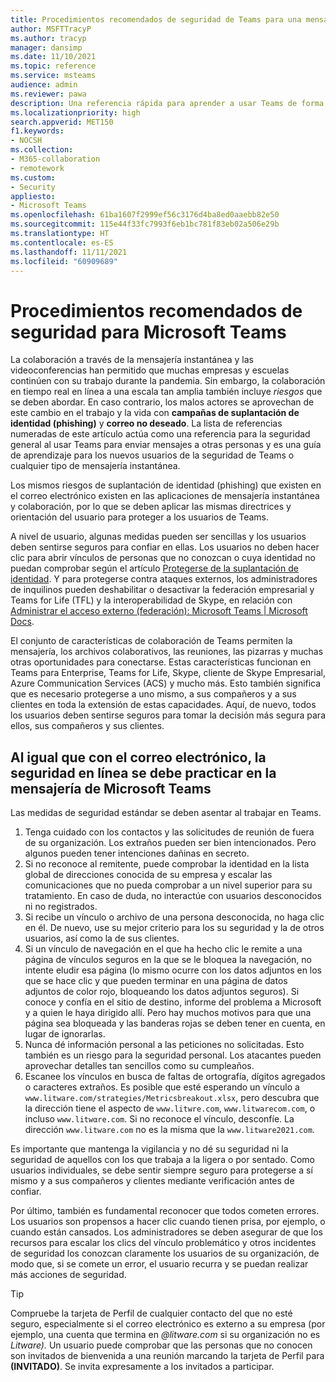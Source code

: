 ```yaml
---
title: Procedimientos recomendados de seguridad de Teams para una mensajería más segura
author: MSFTTracyP
ms.author: tracyp
manager: dansimp
ms.date: 11/10/2021
ms.topic: reference
ms.service: msteams
audience: admin
ms.reviewer: pawa
description: Una referencia rápida para aprender a usar Teams de forma segura, este artículo es una introducción a los procedimientos recomendados generales de seguridad y sugerencias para entrenar a los usuarios en mensajería segura.
ms.localizationpriority: high
search.appverid: MET150
f1.keywords:
- NOCSH
ms.collection:
- M365-collaboration
- remotework
ms.custom:
- Security
appliesto:
- Microsoft Teams
ms.openlocfilehash: 61ba1607f2999ef56c3176d4ba8ed0aaebb82e50
ms.sourcegitcommit: 115e44f33fc7993f6eb1bc781f83eb02a506e29b
ms.translationtype: HT
ms.contentlocale: es-ES
ms.lasthandoff: 11/11/2021
ms.locfileid: "60909689"
---
```

# <a name="security-best-practices-for-microsoft-teams"></a>Procedimientos recomendados de seguridad para Microsoft Teams

La colaboración a través de la mensajería instantánea y las videoconferencias han permitido que muchas empresas y escuelas continúen con su trabajo durante la pandemia. Sin embargo, la colaboración en tiempo real en línea a una escala tan amplia también incluye *riesgos* que se deben abordar. En caso contrario, los malos actores se aprovechan de este cambio en el trabajo y la vida con **campañas de suplantación de identidad (phishing)** y **correo no deseado**. La lista de referencias numeradas de este artículo actúa como una referencia para la seguridad general al usar Teams para enviar mensajes a otras personas y es una guía de aprendizaje para los nuevos usuarios de la seguridad de Teams o cualquier tipo de mensajería instantánea.

Los mismos riesgos de suplantación de identidad (phishing) que existen en el correo electrónico existen en las aplicaciones de mensajería instantánea y colaboración, por lo que se deben aplicar las mismas directrices y orientación del usuario para proteger a los usuarios de Teams.

A nivel de usuario, algunas medidas pueden ser sencillas y los usuarios deben sentirse seguros para confiar en ellas. Los usuarios no deben hacer clic para abrir vínculos de personas que no conozcan o cuya identidad no puedan comprobar según el artículo [Protegerse de la suplantación de identidad](https://support.microsoft.com/en-us/windows/protect-yourself-from-phishing-0c7ea947-ba98-3bd9-7184-430e1f860a44). Y para protegerse contra ataques externos, los administradores de inquilinos pueden deshabilitar o desactivar la federación empresarial y Teams for Life (TFL) y la interoperabilidad de Skype, en relación con [Administrar el acceso externo (federación): Microsoft Teams | Microsoft Docs](/microsoftteams/manage-external-access).

El conjunto de características de colaboración de Teams permiten la mensajería, los archivos colaborativos, las reuniones, las pizarras y muchas otras oportunidades para conectarse. Estas características funcionan en Teams para Enterprise, Teams for Life, Skype, cliente de Skype Empresarial, Azure Communication Services (ACS) y mucho más. Esto también significa que es necesario protegerse a uno mismo, a sus compañeros y a sus clientes en toda la extensión de estas capacidades. Aquí, de nuevo, todos los usuarios deben sentirse seguros para tomar la decisión más segura para ellos, sus compañeros y sus clientes.

## <a name="just-as-with-email-online-safety-must-be-practiced-in-microsoft-teams-messaging"></a>Al igual que con el correo electrónico, la seguridad en línea se debe practicar en la mensajería de Microsoft Teams

Las medidas de seguridad estándar se deben asentar al trabajar en Teams.

1. Tenga cuidado con los contactos y las solicitudes de reunión de fuera de su organización. Los extraños pueden ser bien intencionados. Pero algunos pueden tener intenciones dañinas en secreto.
2. Si no reconoce al remitente, puede comprobar la identidad en la lista global de direcciones conocida de su empresa y escalar las comunicaciones que no pueda comprobar a un nivel superior para su tratamiento. En caso de duda, no interactúe con usuarios desconocidos ni no registrados.
3. Si recibe un vínculo o archivo de una persona desconocida, no haga clic en él. De nuevo, use su mejor criterio para los su seguridad y la de otros usuarios, así como la de sus clientes.
4. Si un vínculo de navegación en el que ha hecho clic le remite a una página de vínculos seguros en la que se le bloquea la navegación, no intente eludir esa página (lo mismo ocurre con los datos adjuntos en los que se hace clic y que pueden terminar en una página de datos adjuntos de color rojo, bloqueando los datos adjuntos seguros). Si conoce y confía en el sitio de destino, informe del problema a Microsoft y a quien le haya dirigido allí. Pero hay muchos motivos para que una página sea bloqueada y las banderas rojas se deben tener en cuenta, en lugar de ignorarlas.
5. Nunca dé información personal a las peticiones no solicitadas. Esto también es un riesgo para la seguridad personal. Los atacantes pueden aprovechar detalles tan sencillos como su cumpleaños.
6. Escanee los vínculos en busca de faltas de ortografía, dígitos agregados o caracteres extraños. Es posible que esté esperando un vínculo a `www.litware.com/strategies/Metricsbreakout.xlsx`, pero descubra que la dirección tiene el aspecto de `www.litwre.com`, `www.litwarecom.com`, o incluso `www.litwαre.com`. Si no reconoce el vínculo, desconfíe. La dirección `www.litware.com` no es la misma que la `www.litware2021.com`.

Es importante que mantenga la vigilancia y no dé su seguridad ni la seguridad de aquellos con los que trabaja a la ligera o por sentado. Como usuarios individuales, se debe sentir siempre seguro para protegerse a sí mismo y a sus compañeros y clientes mediante verificación antes de confiar.

Por último, también es fundamental reconocer que todos cometen errores. Los usuarios son propensos a hacer clic cuando tienen prisa, por ejemplo, o cuando están cansados. Los administradores se deben asegurar de que los recursos para escalar los clics del vínculo problemático y otros incidentes de seguridad los conozcan claramente los usuarios de su organización, de modo que, si se comete un error, el usuario recurra y se puedan realizar más acciones de seguridad.

> [!TIP]
> Compruebe la tarjeta de Perfil de cualquier contacto del que no esté seguro, especialmente si el correo electrónico es externo a su empresa (por ejemplo, una cuenta que termina en *@litware.com* si su organización no es *Litware).* Un usuario puede comprobar que las personas que no conocen son invitados de bienvenida a una reunión marcando la tarjeta de Perfil para **(INVITADO)**. Se invita expresamente a los invitados a participar.